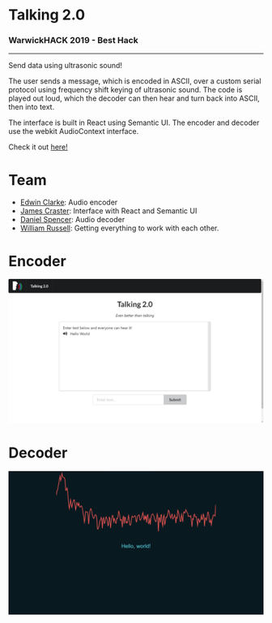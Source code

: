 # Talking 2.0
### WarwickHACK 2019 - Best Hack

---
Send data using ultrasonic sound!

The user sends a message, which is encoded in ASCII, over a custom serial protocol using frequency shift keying of ultrasonic sound. The code is played out loud, which the decoder can then hear and turn back into ASCII, then into text.

The interface is built in React using Semantic UI. The encoder and decoder use the webkit AudioContext interface.

Check it out [here!](https://jamescraster.github.io/warwickhack2019/)

# Team

- [Edwin Clarke](https://github.com/Sporech): Audio encoder
- [James Craster](https://github.com/JamesCraster): Interface with React and Semantic UI
- [Daniel Spencer](https://github.com/danielfspencer): Audio decoder
- [William Russell](https://github.com/wrussell1999): Getting everything to work with each other.



# Encoder
![Screenshot](screenshot.png)


# Decoder
![Screenshot](decoder-screenshot.png)
